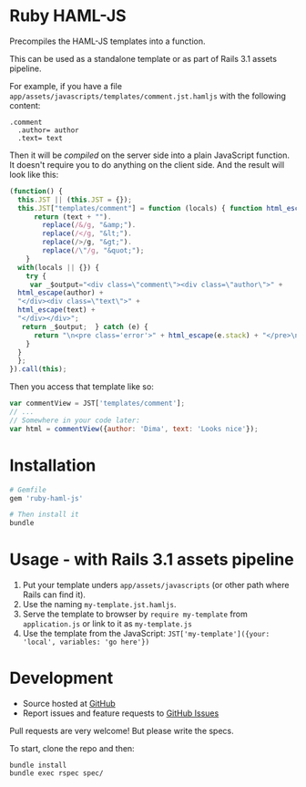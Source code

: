 # Ruby HAML-JS

Precompiles the HAML-JS templates into a function.

This can be used as a standalone template or as part of Rails 3.1 assets pipeline.

For example, if you have a file `app/assets/javascripts/templates/comment.jst.hamljs` with the following content:

```haml
.comment
  .author= author
  .text= text
```

Then it will be *compiled* on the server side into a plain JavaScript function.
It doesn't require you to do anything on the client side.
And the result will look like this:

```javascript
(function() {
  this.JST || (this.JST = {});
  this.JST["templates/comment"] = function (locals) { function html_escape(text) {
      return (text + "").
        replace(/&/g, "&amp;").
        replace(/</g, "&lt;").
        replace(/>/g, "&gt;").
        replace(/\"/g, "&quot;");
    }
  with(locals || {}) {
    try {
     var _$output="<div class=\"comment\"><div class=\"author\">" + 
  html_escape(author) + 
  "</div><div class=\"text\">" + 
  html_escape(text) + 
  "</div></div>";
   return _$output;  } catch (e) {
      return "\n<pre class='error'>" + html_escape(e.stack) + "</pre>\n";
    }
  }
  };
}).call(this);
```

Then you access that template like so:

```javascript
var commentView = JST['templates/comment'];
// ...
// Somewhere in your code later:
var html = commentView({author: 'Dima', text: 'Looks nice'});
```

# Installation

```ruby
# Gemfile
gem 'ruby-haml-js'
```

```bash
# Then install it
bundle
```

# Usage - with Rails 3.1 assets pipeline

1. Put your template unders `app/assets/javascripts` (or other path where Rails can find it).
2. Use the naming `my-template.jst.hamljs`.
3. Serve the template to browser by `require my-template` from `application.js` or link to it as `my-template.js`
4. Use the template from the JavaScript: `JST['my-template']({your: 'local', variables: 'go here'})`


# Development

- Source hosted at [GitHub](https://github.com/dnagir/ruby-haml-js)
- Report issues and feature requests to [GitHub Issues](https://github.com/dnagir/ruby-haml-js/issues)

Pull requests are very welcome! But please write the specs.

To start, clone the repo and then:

```shell
bundle install
bundle exec rspec spec/
```
